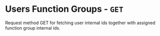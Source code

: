 # Users Function Groups - `GET`

Request method GET for fetching user internal ids together with assigned function group internal ids.
